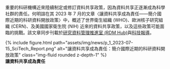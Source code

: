 重要的科研機構近來陸續制定或修訂資料共享政策，因為資料共享正逐漸成為科學社群的責任。何明諠在其 2023 年 7 月的文章〈讓資料共享成為責任——簡介國際近期的科研資料開放政策〉中，概述了世界衛生組織 (WHO)、歐洲核子研究組織 (CERN)、及美國國家衛生院 (NIH) 近來的資料共享政策，以及這些政策可能面臨的挑戰。該文章同步刊載於[研究資料管理推進室 (RDM Hub)](https://rdm.depositar.io/zh_TW/news/20220719-international-data-sharing-polices)與[科技報導](https://www.scimonth.com.tw/archives/6512)。

<div class="row">
    <div class="col-sm mt-3 mt-md-0">
        {% include figure.html path="assets/img/news/p_1_2023-07-15_SciTech_Report.png" alt="讓資料共享成為責任：簡介國際近期的科研資料開放政策" class="img-fluid rounded z-depth-1" %}
    </div>
</div>
<div class="caption">
    <b>讓資料共享成為責任</b>
</div>
